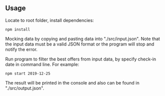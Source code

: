 ## Usage

Locate to root folder, install dependencies:

```
npm install
```

Mocking data by copying and pasting data into "./src/input.json". Note that the input data must be a valid JSON format or the program will stop and notify the error.

Run program to filter the best offers from input data, by specify check-in date in command line. For example:

```
npm start 2019-12-25
```

The result will be printed in the console and also can be found in "./src/output.json".
